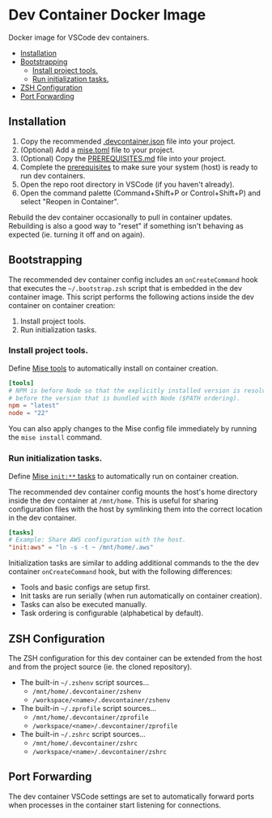 # Dev Container Docker Image

Docker image for VSCode dev containers.

- [Installation](#installation)
- [Bootstrapping](#bootstrapping)
  - [Install project tools.](#install-project-tools)
  - [Run initialization tasks.](#run-initialization-tasks)
- [ZSH Configuration](#zsh-configuration)
- [Port Forwarding](#port-forwarding)

## Installation

1. Copy the recommended [.devcontainer.json](.devcontainer.json) file into your project.
2. (Optional) Add a [mise.toml](#tools-mise) file to your project.
3. (Optional) Copy the [PREREQUISITES.md](PREREQUISITES.md) file into your project.
4. Complete the [prerequisites](PREREQUISITES.md) to make sure your system (host) is ready to run dev containers.
5. Open the repo root directory in VSCode (if you haven't already).
6. Open the command palette (Command+Shift+P or Control+Shift+P) and select "Reopen in Container".

Rebuild the dev container occasionally to pull in container updates. Rebuilding is also a good way to "reset" if something isn't behaving as expected (ie. turning it off and on again).

## Bootstrapping

The recommended dev container config includes an `onCreateCommand` hook that executes the `~/.bootstrap.zsh` script that is embedded in the dev container image. This script performs the following actions inside the dev container on container creation:

1. Install project tools.
2. Run initialization tasks.

### Install project tools.

Define [Mise tools](https://mise.jdx.dev/dev-tools/) to automatically install on container creation.

```toml
[tools]
# NPM is before Node so that the explicitly installed version is resolved
# before the version that is bundled with Node ($PATH ordering).
npm = "latest"
node = "22"
```

You can also apply changes to the Mise config file immediately by running the `mise install` command.

### Run initialization tasks.

Define [Mise `init:**` tasks](https://mise.jdx.dev/tasks/) to automatically run on container creation.

The recommended dev container config mounts the host's home directory inside the dev container at `/mnt/home`. This is useful for sharing configuration files with the host by symlinking them into the correct location in the dev container.

```toml
[tasks]
# Example: Share AWS configuration with the host.
"init:aws" = "ln -s -t ~ /mnt/home/.aws"
```

Initialization tasks are similar to adding additional commands to the the dev container `onCreateCommand` hook, but with the following differences:

- Tools and basic configs are setup first.
- Init tasks are run serially (when run automatically on container creation).
- Tasks can also be executed manually.
- Task ordering is configurable (alphabetical by default).

## ZSH Configuration

The ZSH configuration for this dev container can be extended from the host and from the project source (ie. the cloned repository).

- The built-in `~/.zshenv` script sources...
  - `/mnt/home/.devcontainer/zshenv`
  - `/workspace/<name>/.devcontainer/zshenv`
- The built-in `~/.zprofile` script sources...
  - `/mnt/home/.devcontainer/zprofile`
  - `/workspace/<name>/.devcontainer/zprofile`
- The built-in `~/.zshrc` script sources...
  - `/mnt/home/.devcontainer/zshrc`
  - `/workspace/<name>/.devcontainer/zshrc`

## Port Forwarding

The dev container VSCode settings are set to automatically forward ports when processes in the container start listening for connections.
